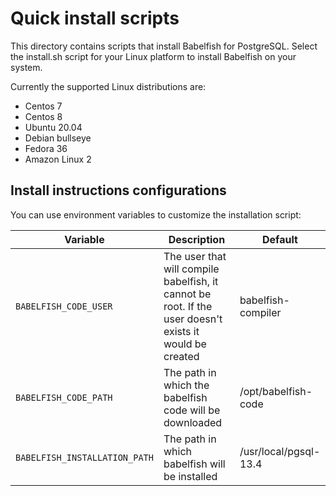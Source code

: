 # Quick install scripts

This directory contains scripts that install Babelfish for PostgreSQL. Select the install.sh script for your Linux platform to install Babelfish on your system.

Currently the supported Linux distributions are:

- Centos 7
- Centos 8
- Ubuntu 20.04
- Debian bullseye
- Fedora 36
- Amazon Linux 2

## Install instructions configurations

You can use environment variables to customize the installation script:

| Variable | Description | Default |
| -------- | ----------- | ------- |
| `BABELFISH_CODE_USER` | The user that will compile babelfish, it cannot be root. If the user doesn't exists it would be created | babelfish-compiler |
| `BABELFISH_CODE_PATH` | The path in which the babelfish code will be downloaded | /opt/babelfish-code |
| `BABELFISH_INSTALLATION_PATH` | The path in which babelfish will be installed | /usr/local/pgsql-13.4 |